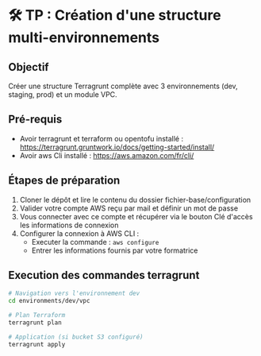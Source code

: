 # 🛠️ TP : Création d'une structure multi-environnements

## Objectif

Créer une structure Terragrunt complète avec 3 environnements (dev, staging, prod) et un module VPC.

## Pré-requis

* Avoir terragrunt et terraform ou opentofu installé : https://terragrunt.gruntwork.io/docs/getting-started/install/
* Avoir aws Cli installé : https://aws.amazon.com/fr/cli/

## Étapes de préparation

1. Cloner le dépôt et lire le contenu du dossier fichier-base/configuration
2. Valider votre compte AWS reçu par mail et définir un mot de passe
3. Vous connecter avec ce compte et récupérer via le bouton Clé d'accès les informations de connexion 
4. Configurer la connexion à AWS CLI :
   * Executer la commande : `aws configure`
   * Entrer les informations fournis par votre formatrice


## Execution des commandes terragrunt
```bash
# Navigation vers l'environnement dev
cd environments/dev/vpc

# Plan Terraform
terragrunt plan

# Application (si bucket S3 configuré)
terragrunt apply
```
